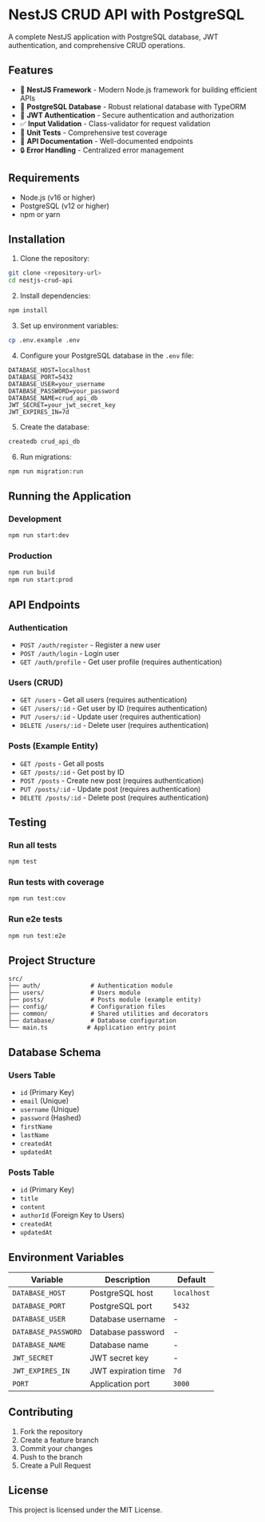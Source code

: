 # NestJS CRUD API with PostgreSQL

A complete NestJS application with PostgreSQL database, JWT authentication, and comprehensive CRUD operations.

## Features

- 🚀 **NestJS Framework** - Modern Node.js framework for building efficient APIs
- 🐘 **PostgreSQL Database** - Robust relational database with TypeORM
- 🔐 **JWT Authentication** - Secure authentication and authorization
- ✅ **Input Validation** - Class-validator for request validation
- 🧪 **Unit Tests** - Comprehensive test coverage
- 📝 **API Documentation** - Well-documented endpoints
- 🔒 **Error Handling** - Centralized error management

## Requirements

- Node.js (v16 or higher)
- PostgreSQL (v12 or higher)
- npm or yarn

## Installation

1. Clone the repository:
```bash
git clone <repository-url>
cd nestjs-crud-api
```

2. Install dependencies:
```bash
npm install
```

3. Set up environment variables:
```bash
cp .env.example .env
```

4. Configure your PostgreSQL database in the `.env` file:
```env
DATABASE_HOST=localhost
DATABASE_PORT=5432
DATABASE_USER=your_username
DATABASE_PASSWORD=your_password
DATABASE_NAME=crud_api_db
JWT_SECRET=your_jwt_secret_key
JWT_EXPIRES_IN=7d
```

5. Create the database:
```bash
createdb crud_api_db
```

6. Run migrations:
```bash
npm run migration:run
```

## Running the Application

### Development
```bash
npm run start:dev
```

### Production
```bash
npm run build
npm run start:prod
```

## API Endpoints

### Authentication
- `POST /auth/register` - Register a new user
- `POST /auth/login` - Login user
- `GET /auth/profile` - Get user profile (requires authentication)

### Users (CRUD)
- `GET /users` - Get all users (requires authentication)
- `GET /users/:id` - Get user by ID (requires authentication)
- `PUT /users/:id` - Update user (requires authentication)
- `DELETE /users/:id` - Delete user (requires authentication)

### Posts (Example Entity)
- `GET /posts` - Get all posts
- `GET /posts/:id` - Get post by ID
- `POST /posts` - Create new post (requires authentication)
- `PUT /posts/:id` - Update post (requires authentication)
- `DELETE /posts/:id` - Delete post (requires authentication)

## Testing

### Run all tests
```bash
npm test
```

### Run tests with coverage
```bash
npm run test:cov
```

### Run e2e tests
```bash
npm run test:e2e
```

## Project Structure

```
src/
├── auth/              # Authentication module
├── users/             # Users module
├── posts/             # Posts module (example entity)
├── config/            # Configuration files
├── common/            # Shared utilities and decorators
├── database/          # Database configuration
└── main.ts           # Application entry point
```

## Database Schema

### Users Table
- `id` (Primary Key)
- `email` (Unique)
- `username` (Unique)
- `password` (Hashed)
- `firstName`
- `lastName`
- `createdAt`
- `updatedAt`

### Posts Table
- `id` (Primary Key)
- `title`
- `content`
- `authorId` (Foreign Key to Users)
- `createdAt`
- `updatedAt`

## Environment Variables

| Variable | Description | Default |
|----------|-------------|---------|
| `DATABASE_HOST` | PostgreSQL host | `localhost` |
| `DATABASE_PORT` | PostgreSQL port | `5432` |
| `DATABASE_USER` | Database username | - |
| `DATABASE_PASSWORD` | Database password | - |
| `DATABASE_NAME` | Database name | - |
| `JWT_SECRET` | JWT secret key | - |
| `JWT_EXPIRES_IN` | JWT expiration time | `7d` |
| `PORT` | Application port | `3000` |

## Contributing

1. Fork the repository
2. Create a feature branch
3. Commit your changes
4. Push to the branch
5. Create a Pull Request

## License

This project is licensed under the MIT License.
